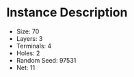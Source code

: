 # Instance Description

* Size: 70
* Layers: 3
* Terminals: 4
* Holes: 2
* Random Seed: 97531
* Net: 11
